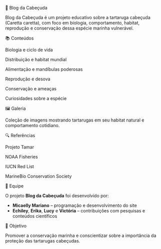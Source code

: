 🐢 Blog da Cabeçuda

Blog da Cabeçuda é um projeto educativo sobre a tartaruga cabeçuda (Caretta caretta), com foco em biologia, comportamento, habitat, reprodução e conservação dessa espécie marinha vulnerável.

📚 Conteúdos

Biologia e ciclo de vida

Distribuição e habitat mundial

Alimentação e mandíbulas poderosas

Reprodução e desova

Conservação e ameaças

Curiosidades sobre a espécie

🖼️ Galeria

Coleção de imagens mostrando tartarugas em seu habitat natural e comportamento cotidiano.

🔍 Referências

Projeto Tamar

NOAA Fisheries

IUCN Red List

MarineBio Conservation Society

👥 Equipe

O projeto **Blog da Cabeçuda** foi desenvolvido por:

- **Micaelly Mariano** – programação e desenvolvimento do site   
- **Echiley**, **Erika**, **Lucy**  e **Victória** – contribuições com pesquisas e conteúdos científicos  
 

🌱 Objetivo

Promover a conservação marinha e conscientizar sobre a importância da proteção das tartarugas cabeçudas.
